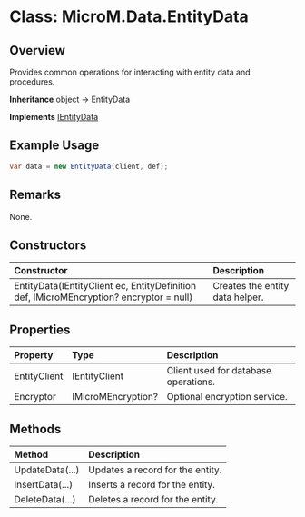 # Class: MicroM.Data.EntityData
## Overview
Provides common operations for interacting with entity data and procedures.

**Inheritance**
object -> EntityData

**Implements**
[IEntityData](../IEntityData/index.md)

## Example Usage
```csharp
var data = new EntityData(client, def);
```
## Remarks
None.

## Constructors
| Constructor | Description |
|:------------|:-------------|
| EntityData(IEntityClient ec, EntityDefinition def, IMicroMEncryption? encryptor = null) | Creates the entity data helper. |

## Properties
| Property | Type | Description |
|:------------|:-------------|:-------------|
| EntityClient | IEntityClient | Client used for database operations. |
| Encryptor | IMicroMEncryption? | Optional encryption service. |

## Methods
| Method | Description |
|:------------|:-------------|
| UpdateData(...) | Updates a record for the entity. |
| InsertData(...) | Inserts a record for the entity. |
| DeleteData(...) | Deletes a record for the entity. |

